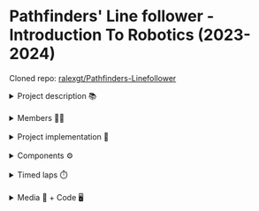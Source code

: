 # Pathfinders' Line follower - Introduction To Robotics (2023-2024)

Cloned repo: [ralexgt/Pathfinders-Linefollower](https://github.com/ralexgt/Pathfinders-Linefollower/blob/main/code/linefollower.ino)
</br>

<details>
<summary>  Project description 📚</summary>
&nbsp;&nbsp;&nbsp;&nbsp; We were asked to design, build and code a line follower during a hackathon held by our Introduction To Robotics professor at the University of Bucharest. Teams consisted of around 3 students and we had to build a good enough line follower, capable of completing a predefined course in a limited time.
</details>

</br>

<details>
<summary>  Members 🙆‍♂️</summary>

- Păun Ștefan
- Vlad Bogdan
- Roman Alex
</details>

</br>

<details>
<summary>  Project implementation 🔧</summary>
&nbsp;&nbsp;&nbsp;&nbsp; At the beggining of the hackathon we focused strictly on the hardware part. We started by designing our chassis on a white cardboard, noting each component and marking as close as possible where we wanted everything to be and making a good image of the finished robot. </br>
&nbsp;&nbsp;&nbsp;&nbsp; After which we cut the cardboard to make our chassis, put each component in place using screws or zip ties and connected everything with wires from the arduino to the L293D motor driver on a medium breadboard and from a QTR-8A reflectant sensor to the arduino. </br>
&nbsp;&nbsp;&nbsp;&nbsp; Finishing the hardware part of the line follower, we moved on to software. We scripted the first version of the code, implementing the PID control and through testing making sure our robot can finish in decent time a course. We then followed up with an automatic calibration function (before we had to manually calibrate the sensors each time we had a test run) and continued with tests and improvements until we got a satisfying time.
</details>

</br>

<details>
<summary>  Components ⚙️</summary>

- Arduino Uno
- Medium Breadboard
- Wires as needed
- L293D motor driver
- QTR-8A reflectance sensor
- Ball Caster
- Power Source (LiPo battery)
- 2 DC motors
- 2 wheels
- Self made chassis
- Zip ties
</details>

</br>

<details>
<summary> Timed laps 	⏱️</summary>

1. First lap: DNS &nbsp; - &nbsp; [#1 Attempt [YouTube]](https://youtu.be/d7cBhhvKf14)
2. Second lap: 19:359s &nbsp; - &nbsp; [#2 Attempt [YouTube]](https://youtu.be/dyZ4lOrvLbk)
3. Third lap: 20:556s &nbsp; - &nbsp; [#3 Attempt [YouTube]](https://youtu.be/f6i91MUnbYY)
</details>

</br>

<details>
<summary> Media 📸 + Code 🖥️</summary>
  <blockquote>
  <details><summary>&nbsp;&nbsp;&nbsp;&nbsp;Setup images: </summary>

  <img src="media/setupimg1.jpg" width="200" height="300">
  &nbsp;&nbsp;&nbsp;&nbsp;&nbsp;&nbsp;&nbsp;&nbsp;&nbsp;&nbsp;&nbsp;&nbsp;&nbsp;&nbsp;&nbsp;&nbsp;&nbsp;&nbsp;&nbsp;&nbsp;&nbsp;&nbsp;&nbsp;&nbsp;&nbsp;
  <img src="media/setupimg2.jpg" width="200" height="300">

  </details>
  </blockquote>
  </br>
  <blockquote>
  <details><summary>&nbsp;&nbsp;&nbsp;&nbsp;Fastest lap: </summary>

Time: 19:359s &nbsp; - &nbsp; [Fastest lap [YouTube]](https://youtu.be/dyZ4lOrvLbk)

  </details>
  </blockquote>
  </br>
  <blockquote>
  <details><summary>&nbsp;&nbsp;&nbsp;&nbsp;Code: </summary>

[Code file](https://github.com/ralexgt/Pathfinders-Linefollower/blob/main/code/linefollower.ino)

  </details>
  </blockquote>
</details>
